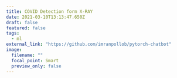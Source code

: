 ```yaml
---
title: COVID Detection form X-RAY
date: 2021-03-10T13:13:47.650Z
draft: false
featured: false
tags:
  - ml
external_link: "https://github.com/imranpollob/pytorch-chatbot"
image:
  filename: ""
  focal_point: Smart
  preview_only: false
---
```


